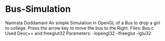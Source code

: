 # Bus-Simulation
Namrata Doddamani
An simple Simulation in OpenGL of a Bus to drop a girl to college. Press the arrow key to move the bus to the Right. 
Files:
Bus.c
Used Devc++ and freeglut32
Parameters:
-lopengl32
-lfreeglut
-lglu32

